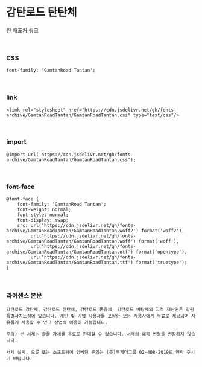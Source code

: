 # 감탄로드 탄탄체

[원 배포처 링크](https://www.taebaek.go.kr/www/contents.do?key=1872)

&nbsp;

### CSS

```
font-family: 'GamtanRoad Tantan';
```

&nbsp;

### link

```
<link rel="stylesheet" href="https://cdn.jsdelivr.net/gh/fonts-archive/GamtanRoadTantan/GamtanRoadTantan.css" type="text/css"/>
```

&nbsp;

### import

```
@import url('https://cdn.jsdelivr.net/gh/fonts-archive/GamtanRoadTantan/GamtanRoadTantan.css');
```

&nbsp;

### font-face

```
@font-face {
    font-family: 'GamtanRoad Tantan';
    font-weight: normal;
    font-style: normal;
    font-display: swap;
    src: url('https://cdn.jsdelivr.net/gh/fonts-archive/GamtanRoadTantan/GamtanRoadTantan.woff2') format('woff2'),
         url('https://cdn.jsdelivr.net/gh/fonts-archive/GamtanRoadTantan/GamtanRoadTantan.woff') format('woff'),
         url('https://cdn.jsdelivr.net/gh/fonts-archive/GamtanRoadTantan/GamtanRoadTantan.otf') format('opentype'),
         url('https://cdn.jsdelivr.net/gh/fonts-archive/GamtanRoadTantan/GamtanRoadTantan.ttf') format('truetype');
}
```

&nbsp;

### 라이센스 본문

```
감탄로드 감탄체, 감탄로드 탄탄체, 감탄로드 돋움체, 감탄로드 바탕체의 지적 재산권은 강원특별자치도청에 있습니다. 개인 및 기업 사용자를 포함한 모든 사용자에게 무료로 제공되며 자유롭게 사용할 수 있고 상업적 이용이 가능합니다.

주의) 본 서체는 글꼴 자체를 유료로 판매할 수 없습니다. 서체의 왜곡 변형을 권장하지 않습니다.

서체 설치, 오류 또는 소프트웨어 임베딩 문의는 (주)투게더그룹 02-408-2019로 연락 주시기 바랍니다.
```
